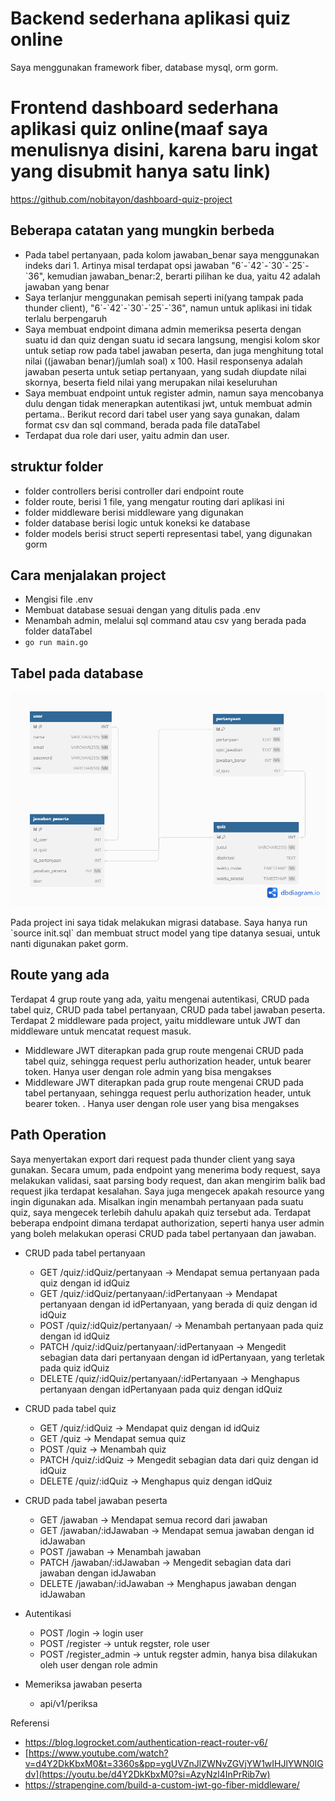 # Backend sederhana aplikasi quiz online
Saya menggunakan framework fiber, database mysql, orm gorm.

# Frontend dashboard sederhana aplikasi quiz online(maaf saya menulisnya disini, karena baru ingat yang disubmit hanya satu link)
https://github.com/nobitayon/dashboard-quiz-project

 
## Beberapa catatan yang mungkin berbeda
- Pada tabel pertanyaan, pada kolom jawaban_benar saya menggunakan indeks dari 1. Artinya misal terdapat opsi jawaban "6\`-\`42\`-\`30\`-\`25\`-\`36", kemudian jawaban_benar:2, berarti pilihan ke dua, yaitu 42 adalah jawaban yang benar
- Saya terlanjur menggunakan pemisah seperti ini(yang tampak pada thunder client), "6\`-\`42\`-\`30\`-\`25\`-\`36", namun untuk aplikasi ini tidak terlalu berpengaruh
- Saya membuat endpoint dimana admin memeriksa peserta dengan suatu id dan quiz dengan suatu id secara langsung, mengisi kolom skor untuk setiap row pada tabel jawaban peserta, dan juga menghitung total nilai ((jawaban benar)/jumlah soal) x 100. Hasil responsenya adalah jawaban peserta untuk setiap pertanyaan, yang sudah diupdate nilai skornya, beserta field nilai yang merupakan nilai keseluruhan
- Saya membuat endpoint untuk register admin, namun saya mencobanya dulu dengan tidak menerapkan autentikasi jwt, untuk membuat admin pertama.. Berikut record dari tabel user yang saya gunakan, dalam format csv dan sql command, berada pada file dataTabel
- Terdapat dua role dari user, yaitu admin dan user.

## struktur folder
- folder controllers berisi controller dari endpoint route
- folder route, berisi 1 file, yang mengatur routing dari aplikasi ini
- folder middleware berisi middleware yang digunakan
- folder database berisi logic untuk koneksi ke database
- folder models berisi struct seperti representasi tabel, yang digunakan gorm 

## Cara menjalakan project
- Mengisi file .env
- Membuat database sesuai dengan yang ditulis pada .env
- Menambah admin, melalui sql command atau csv yang berada pada folder dataTabel
- `go run main.go`


## Tabel pada database

<p align="center">
  <img src="images/quiz.png" alt="ERD">
</p>
Pada project ini saya tidak melakukan migrasi database. Saya hanya run `source init.sql` dan membuat struct model yang tipe datanya sesuai, untuk nanti digunakan paket gorm.<br>

## Route yang ada
Terdapat 4 grup route yang ada, yaitu mengenai autentikasi, CRUD pada tabel quiz, CRUD pada tabel pertanyaan, CRUD pada tabel jawaban peserta. Terdapat 2 middleware pada project, yaitu middleware untuk JWT dan middleware untuk mencatat request masuk. 
- Middleware JWT diterapkan pada grup route mengenai CRUD pada tabel quiz, sehingga request perlu authorization header, untuk bearer token. Hanya user dengan role admin yang bisa mengakses
- Middleware JWT diterapkan pada grup route mengenai CRUD pada tabel pertanyaan, sehingga request perlu authorization header, untuk bearer token. . Hanya user dengan role user yang bisa mengakses

## Path Operation
Saya menyertakan export dari request pada thunder client yang saya gunakan.
Secara umum, pada endpoint yang menerima body request, saya melakukan validasi, saat parsing body request, dan akan mengirim balik bad request jika terdapat kesalahan. Saya juga mengecek apakah resource yang ingin digunakan ada. Misalkan ingin menambah pertanyaan pada suatu quiz, saya mengecek terlebih dahulu apakah quiz tersebut ada. Terdapat beberapa endpoint dimana terdapat authorization, seperti hanya user admin yang boleh melakukan operasi CRUD pada tabel pertanyaan dan jawaban.

- CRUD pada tabel pertanyaan
    - GET /quiz/:idQuiz/pertanyaan  -> Mendapat semua pertanyaan pada quiz dengan id idQuiz
    - GET /quiz/:idQuiz/pertanyaan/:idPertanyaan -> Mendapat pertanyaan dengan id idPertanyaan, yang berada di quiz dengan id idQuiz
    - POST /quiz/:idQuiz/pertanyaan/ -> Menambah pertanyaan pada quiz dengan id idQuiz
    - PATCH /quiz/:idQuiz/pertanyaan/:idPertanyaan -> Mengedit sebagian data dari pertanyaan dengan id idPertanyaan, yang terletak pada quiz idQuiz
    - DELETE /quiz/:idQuiz/pertanyaan/:idPertanyaan -> Menghapus pertanyaan dengan idPertanyaan pada quiz dengan idQuiz

- CRUD pada tabel quiz
    - GET /quiz/:idQuiz  -> Mendapat quiz dengan id idQuiz
    - GET /quiz -> Mendapat semua quiz
    - POST /quiz -> Menambah quiz
    - PATCH /quiz/:idQuiz -> Mengedit sebagian data dari quiz dengan id idQuiz
    - DELETE /quiz/:idQuiz -> Menghapus quiz dengan idQuiz

- CRUD pada tabel jawaban peserta
    - GET /jawaban  -> Mendapat semua record dari jawaban
    - GET /jawaban/:idJawaban -> Mendapat semua jawaban dengan id idJawaban
    - POST /jawaban -> Menambah jawaban
    - PATCH /jawaban/:idJawaban -> Mengedit sebagian data dari jawaban dengan idJawaban
    - DELETE /jawaban/:idJawaban -> Menghapus jawaban dengan idJawaban

- Autentikasi
    - POST /login -> login user
    - POST /register -> untuk regster, role user
    - POST /register_admin -> untuk regster admin, hanya bisa dilakukan oleh user dengan role admin

- Memeriksa jawaban peserta 
    - api/v1/periksa


Referensi
- https://blog.logrocket.com/authentication-react-router-v6/
- [https://www.youtube.com/watch?v=d4Y2DkKbxM0&t=3360s&pp=ygUVZnJlZWNvZGVjYW1wIHJlYWN0IGdv](https://youtu.be/d4Y2DkKbxM0?si=AzyNzl4InPrRib7w)
- https://strapengine.com/build-a-custom-jwt-go-fiber-middleware/
